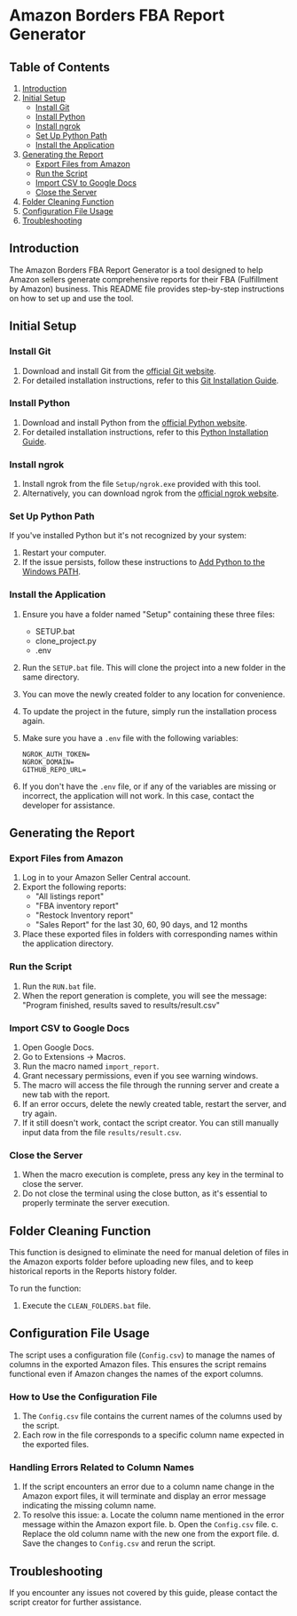 # Amazon Borders FBA Report Generator

## Table of Contents

1. [Introduction](#introduction)
2. [Initial Setup](#initial-setup)
   - [Install Git](#install-git)
   - [Install Python](#install-python)
   - [Install ngrok](#install-ngrok)
   - [Set Up Python Path](#set-up-python-path)
   - [Install the Application](#install-the-application)
3. [Generating the Report](#generating-the-report)
   - [Export Files from Amazon](#export-files-from-amazon)
   - [Run the Script](#run-the-script)
   - [Import CSV to Google Docs](#import-csv-to-google-docs)
   - [Close the Server](#close-the-server)
4. [Folder Cleaning Function](#folder-cleaning-function)
5. [Configuration File Usage](#configuration-file-usage)
6. [Troubleshooting](#troubleshooting)

## Introduction

The Amazon Borders FBA Report Generator is a tool designed to help Amazon sellers generate comprehensive reports for their FBA (Fulfillment by Amazon) business. This README file provides step-by-step instructions on how to set up and use the tool.

## Initial Setup

### Install Git

1. Download and install Git from the [official Git website](https://git-scm.com/downloads).
2. For detailed installation instructions, refer to this [Git Installation Guide](https://github.com/git-guides/install-git).

### Install Python

1. Download and install Python from the [official Python website](https://www.python.org/downloads/).
2. For detailed installation instructions, refer to this [Python Installation Guide](https://www.geeksforgeeks.org/installation-of-python/).

### Install ngrok

1. Install ngrok from the file `Setup/ngrok.exe` provided with this tool.
2. Alternatively, you can download ngrok from the [official ngrok website](https://ngrok.com/download).

### Set Up Python Path

If you've installed Python but it's not recognized by your system:

1. Restart your computer.
2. If the issue persists, follow these instructions to [Add Python to the Windows PATH](https://geek-university.com/add-python-to-the-windows-path/).

### Install the Application

1. Ensure you have a folder named "Setup" containing these three files:

   - SETUP.bat
   - clone_project.py
   - .env

2. Run the `SETUP.bat` file. This will clone the project into a new folder in the same directory.

3. You can move the newly created folder to any location for convenience.

4. To update the project in the future, simply run the installation process again.

5. Make sure you have a `.env` file with the following variables:

   ```
   NGROK_AUTH_TOKEN=
   NGROK_DOMAIN=
   GITHUB_REPO_URL=
   ```

6. If you don't have the `.env` file, or if any of the variables are missing or incorrect, the application will not work. In this case, contact the developer for assistance.

## Generating the Report

### Export Files from Amazon

1. Log in to your Amazon Seller Central account.
2. Export the following reports:
   - "All listings report"
   - "FBA inventory report"
   - "Restock Inventory report"
   - "Sales Report" for the last 30, 60, 90 days, and 12 months
3. Place these exported files in folders with corresponding names within the application directory.

### Run the Script

1. Run the `RUN.bat` file.
2. When the report generation is complete, you will see the message: "Program finished, results saved to results/result.csv"

### Import CSV to Google Docs

1. Open Google Docs.
2. Go to Extensions -> Macros.
3. Run the macro named `import_report`.
4. Grant necessary permissions, even if you see warning windows.
5. The macro will access the file through the running server and create a new tab with the report.
6. If an error occurs, delete the newly created table, restart the server, and try again.
7. If it still doesn't work, contact the script creator. You can still manually input data from the file `results/result.csv`.

### Close the Server

1. When the macro execution is complete, press any key in the terminal to close the server.
2. Do not close the terminal using the close button, as it's essential to properly terminate the server execution.

## Folder Cleaning Function

This function is designed to eliminate the need for manual deletion of files in the Amazon exports folder before uploading new files, and to keep historical reports in the Reports history folder.

To run the function:

1. Execute the `CLEAN_FOLDERS.bat` file.

## Configuration File Usage

The script uses a configuration file (`Config.csv`) to manage the names of columns in the exported Amazon files. This ensures the script remains functional even if Amazon changes the names of the export columns.

### How to Use the Configuration File

1. The `Config.csv` file contains the current names of the columns used by the script.
2. Each row in the file corresponds to a specific column name expected in the exported files.

### Handling Errors Related to Column Names

1. If the script encounters an error due to a column name change in the Amazon export files, it will terminate and display an error message indicating the missing column name.
2. To resolve this issue:
   a. Locate the column name mentioned in the error message within the Amazon export file.
   b. Open the `Config.csv` file.
   c. Replace the old column name with the new one from the export file.
   d. Save the changes to `Config.csv` and rerun the script.

## Troubleshooting

If you encounter any issues not covered by this guide, please contact the script creator for further assistance.
